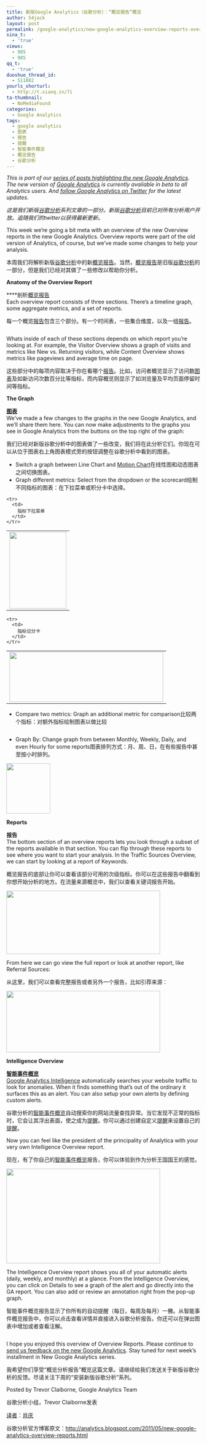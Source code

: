```yaml
---
title: 新版Google Analytics（谷歌分析）：“概览报告”概览
author: 54jack
layout: post
permalink: /google-analytics/new-google-analytics-overview-reports-overview/
sina_t:
  - 'true'
views:
  - 985
  - 985
qq_t:
  - 'true'
duoshuo_thread_id:
  - 511882
yourls_shorturl:
  - http://t.xiaoq.in/7i
ta-thumbnail:
  - NoMediaFound
categories:
  - Google Analytics
tags:
  - google analytics
  - 图表
  - 报告
  - 提醒
  - 智能事件概览
  - 概览报告
  - 谷歌分析
---
```

*This is part of our [series of posts highlighting the new Google Analytics][1]. The new version of <span class='wp_keywordlink'><a href="https://xiaoq.in/google-analytics/" title="Google Analytics" target="_blank">Google Analytics</a></span> is currently available in beta to all Analytics users. And [follow Google Analytics on Twitter][2] for the latest updates.*

*这是我们新版<span class='wp_keywordlink'><a href="https://xiaoq.in/google-analytics/" title="谷歌分析" target="_blank">谷歌分析</a></span>系列文章的一部分。新版<span class='wp_keywordlink_affiliate'><a href="https://xiaoq.in/tag/%e8%b0%b7%e6%ad%8c%e5%88%86%e6%9e%90/" title="查看谷歌分析中的全部文章" target="_blank">谷歌分析</a></span>目前已对所有分析用户开放。追随我们的twitter以获得最新更新。*

This week we’re going a bit meta with an overview of the new Overview reports in the new Google Analytics. Overview reports were part of the old version of Analytics, of course, but we’ve made some changes to help your analysis.

本周我们将解析新版<span class='wp_keywordlink_affiliate'><a href="https://xiaoq.in/tag/%e8%b0%b7%e6%ad%8c%e5%88%86%e6%9e%90/" title="查看谷歌分析中的全部文章" target="_blank">谷歌分析</a></span>中的新<span class='wp_keywordlink_affiliate'><a href="https://xiaoq.in/tag/%e6%a6%82%e8%a7%88%e6%8a%a5%e5%91%8a/" title="查看概览报告中的全部文章" target="_blank">概览报告</a></span>。当然，<span class='wp_keywordlink_affiliate'><a href="https://xiaoq.in/tag/%e6%a6%82%e8%a7%88%e6%8a%a5%e5%91%8a/" title="查看概览报告中的全部文章" target="_blank">概览报告</a></span>是旧版<span class='wp_keywordlink_affiliate'><a href="https://xiaoq.in/tag/%e8%b0%b7%e6%ad%8c%e5%88%86%e6%9e%90/" title="查看谷歌分析中的全部文章" target="_blank">谷歌分析</a></span>的一部分，但是我们已经对其做了一些修改以帮助你分析。

**Anatomy of the Overview Report**

****剖析<span class='wp_keywordlink_affiliate'><a href="https://xiaoq.in/tag/%e6%a6%82%e8%a7%88%e6%8a%a5%e5%91%8a/" title="查看概览报告中的全部文章" target="_blank">概览报告</a></span>  
Each overview report consists of three sections. There&#8217;s a timeline graph, some aggregate metrics, and a set of reports.

每一个概览<span class='wp_keywordlink_affiliate'><a href="https://xiaoq.in/tag/%e6%8a%a5%e5%91%8a/" title="查看报告中的全部文章" target="_blank">报告</a></span>包含三个部分。有一个时间表，一些集合维度，以及一组<span class='wp_keywordlink_affiliate'><a href="https://xiaoq.in/tag/%e6%8a%a5%e5%91%8a/" title="查看报告中的全部文章" target="_blank">报告</a></span>。

<div>
  <p>
    <img style="border: 0px;" src="http://cdn.54jack.com/images/2011/05/overview-anatomy.png" border="0" alt="" />
  </p>
</div>

Whats inside of each of these sections depends on which report you’re looking at. For example, the Visitor Overview shows a graph of visits and metrics like New vs. Returning visitors, while Content Overview shows metrics like pageviews and average time on page.

这些部分中的每项内容取决于你在看哪个<span class='wp_keywordlink_affiliate'><a href="https://xiaoq.in/tag/%e6%8a%a5%e5%91%8a/" title="查看报告中的全部文章" target="_blank">报告</a></span>。比如，访问者概览显示了访问数<span class='wp_keywordlink_affiliate'><a href="https://xiaoq.in/tag/%e5%9b%be%e8%a1%a8/" title="查看图表中的全部文章" target="_blank">图表</a></span>及如新访问次数百分比等指标，而内容概览则显示了如浏览量及平均页面停留时间等指标。

**The Graph**

**<span class='wp_keywordlink_affiliate'><a href="https://xiaoq.in/tag/%e5%9b%be%e8%a1%a8/" title="查看图表中的全部文章" target="_blank">图表</a></span>**  
We’ve made a few changes to the graphs in the new Google Analytics, and we&#8217;ll share them here. You can now make adjustments to the graphs you see in Google Analytics from the buttons on the top right of the graph:

我们已经对新版谷歌分析中的图表做了一些改变，我们将在此分析它们。你现在可以从位于图表右上角图表模式旁的按钮调整在谷歌分析中看到的图表。

*   Switch a graph between Line Chart and [Motion Chart][3]在线性图和动态图表之间切换图表。
*   Graph different metrics: Select from the dropdown or the scorecard绘制不同指标的图表：在下拉菜单或积分卡中选择。

<div>
  <table cellspacing="0" cellpadding="0" align="center">
    <tr>
      <td>
        <img style="border: 0px;" src="http://cdn.54jack.com/images/2011/05/overview-graphswitcher.png" border="0" alt="" width="148" height="200" />
      </td>
    </tr>
    
    <tr>
      <td>
        指标下拉菜单
      </td>
    </tr>
  </table>
  
  <table cellspacing="0" cellpadding="0" align="center">
    <tr>
      <td>
        <img style="border: 0px;" src="http://cdn.54jack.com/images/2011/05/overview-scorecard.png" border="0" alt="" width="400" height="130" />
      </td>
    </tr>
    
    <tr>
      <td>
        指标记分卡
      </td>
    </tr>
  </table>
</div>

*   Compare two metrics: Graph an additional metric for comparison比较两个指标：对额外指标绘制图表以做比较

<div>
  <img style="border: 0px;" src="http://cdn.54jack.com/images/2011/05/overview-graphswitch-compare.png" border="0" alt="" />
</div>

*   Graph By: Change graph from between Monthly, Weekly, Daily, and even Hourly for some reports图表排列方式：月、周、日，在有些报告中甚至按小时排列。

<div>
  <img style="border: 0px;" src="http://cdn.54jack.com/images/2011/05/overview-graphswitch-hourly.png" border="0" alt="" width="114" height="131" />
</div>

**Reports**

**报告**  
The bottom section of an overview reports lets you look through a subset of the reports available in that section. You can flip through these reports to see where you want to start your analysis. In the Traffic Sources Overview, we can start by looking at a report of Keywords.

概览报告的底部让你可以查看该部分可用的次级指标。你可以在这些报告中翻看到你想开始分析的地方。在流量来源概览中，我们以查看关键词报告开始。

<div>
  <p>
    <img style="border: 0px;" src="http://cdn.54jack.com/images/2011/05/overview-reportswitcher.png" border="0" alt="" width="400" height="165" />
  </p>
</div>

From here we can go view the full report or look at another report, like Referral Sources:

从这里，我们可以查看完整报告或者另外一个报告，比如引荐来源：

<div>
  <img style="border: 0px;" src="http://cdn.54jack.com/images/2011/05/overview-reportswitcher3.png" border="0" alt="" width="400" height="160" />
</div>

**Intelligence Overview**

**<span class='wp_keywordlink_affiliate'><a href="https://xiaoq.in/tag/%e6%99%ba%e8%83%bd%e4%ba%8b%e4%bb%b6%e6%a6%82%e8%a7%88/" title="查看智能事件概览中的全部文章" target="_blank">智能事件概览</a></span>**  
[Google Analytics Intelligence][4] automatically searches your website traffic to look for anomalies. When it finds something that&#8217;s out of the ordinary it surfaces this as an alert. You can also setup your own alerts by defining custom alerts.

谷歌分析的<span class='wp_keywordlink_affiliate'><a href="https://xiaoq.in/tag/%e6%99%ba%e8%83%bd%e4%ba%8b%e4%bb%b6%e6%a6%82%e8%a7%88/" title="查看智能事件概览中的全部文章" target="_blank">智能事件概览</a></span>自动搜索你的网站流量查找异常。当它发现不正常的指标时，它会让其浮出表面，使之成为<span class='wp_keywordlink_affiliate'><a href="https://xiaoq.in/tag/%e6%8f%90%e9%86%92/" title="查看提醒中的全部文章" target="_blank">提醒</a></span>。你可以通过创建自定义<span class='wp_keywordlink_affiliate'><a href="https://xiaoq.in/tag/%e6%8f%90%e9%86%92/" title="查看提醒中的全部文章" target="_blank">提醒</a></span>来设置自己的<span class='wp_keywordlink_affiliate'><a href="https://xiaoq.in/tag/%e6%8f%90%e9%86%92/" title="查看提醒中的全部文章" target="_blank">提醒</a></span>。

Now you can feel like the president of the principality of Analytica with your very own Intelligence Overview report.

现在，有了你自己的<span class='wp_keywordlink_affiliate'><a href="https://xiaoq.in/tag/%e6%99%ba%e8%83%bd%e4%ba%8b%e4%bb%b6%e6%a6%82%e8%a7%88/" title="查看智能事件概览中的全部文章" target="_blank">智能事件概览</a></span>报告，你可以体验到作为分析王国国王的感觉。

<div>
  <p>
    <img style="border: 0px;" src="http://cdn.54jack.com/images/2011/05/overview-intelligence.png" border="0" alt="" width="400" height="247" />
  </p>
</div>

The Intelligence Overview report shows you all of your automatic alerts (daily, weekly, and monthly) at a glance. From the Intelligence Overview, you can click on Details to see a graph of the alert and go directly into the GA report. You can also add or review an annotation right from the pop-up graph.

智能事件概览报告显示了你所有的自动提醒（每日，每周及每月）一撇。从智能事件概览报告中，你可以点击查看详情并直接进入谷歌分析报告。你还可以在弹出图表中增加或者查看注解。

<div>
  <img style="border: 0px;" src="http://cdn.54jack.com/images/2011/05/overview-intelligence-details-annotation.png" border="0" alt="" />
</div>

I hope you enjoyed this overview of Overview Reports. Please continue to [send us feedback on the new Google Analytics][5]. Stay tuned for next week’s installment in New Google Analytics series.

我希望你们享受“概览分析报告”概览这篇文章。请继续给我们发送关于新版谷歌分析的反馈。尽请关注下周的“安装新版谷歌分析”系列。

Posted by Trevor Claiborne, Google Analytics Team

谷歌分析小组，Trevor Claiborne发表

<span class='wp_keywordlink'><a href="http://www.yeezhe.com/" title="译者" target="_blank">译者</a></span>：<span class='wp_keywordlink'><a href="https://xiaoq.in/" title="肖庆" target="_blank">肖庆</a></span>

谷歌分析官方博客原文：<a title="“概览报告“概览" href="http://analytics.blogspot.com/2011/05/new-google-analytics-overview-reports.html" target="_blank">http://analytics.blogspot.com/2011/05/new-google-analytics-overview-reports.html</a>

 [1]: http://analytics.blogspot.com/search/label/New%20Google%20Analytics?utm_source=gablog&utm_medium=blog&utm_campaign=newga-blog&utm_content=overviewreports
 [2]: http://twitter.com/#!/googleanalytics
 [3]: http://www.youtube.com/watch?v=nimrc-uG7UY
 [4]: http://analytics.blogspot.com/2010/11/major-new-features-added-to.html?utm_source=gablog&utm_medium=blog&utm_campaign=newga-blog&utm_content=overviewreports
 [5]: https://services.google.com/fb/forms/newanalyticsfeedback/?utm_source=gablog&utm_medium=blog&utm_campaign=newga-blog&utm_content=overviewreports